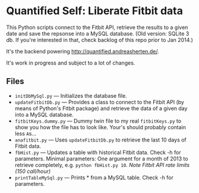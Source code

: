 # Quantified Self: Liberate Fitbit data

This Python scripts connect to the Fitbit API, retrieve the results to a given date and save the repsonse into a MySQL database. (Old version: SQLite 3 db. If you're interested in that, check backlog of this repo prior to Jan 2014.)

It's the backend powering http://quantified.andreasherten.de/.

It's work in progress and subject to a lot of changes. 

## Files
  * `initDbMySql.py` — Initializes the database file.
  * `updateFitbitDb.py` — Provides a class to connect to the Fitbit API (by means of Python's Fitbit package) and retrieve the data of a given day into a MySQL database.
  * `fitbitKeys.dummy.py` — Dummy twin file to my real `fitbitKeys.py` to show you how the file has to look like. Your's should probably contain less `A`s…
  * `anafitbit.py` — Uses `updateFitbitDb.py` to retrieve the last 10 days of Fitbit data.
  * `fbHist.py` — Updates a table with historical Fitbit data. Check -h for parameters. Minimal parameters: One argument for a month of 2013 to retrieve completely, e.g. `python fbHist.py 10`. *Note Fitbit API rate limits (150 call/hour)*
  * `printTableMySql.py` — Prints * from a MySQL table. Check -h for parameters.
